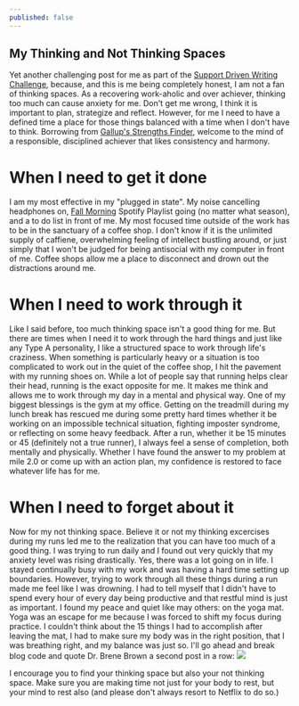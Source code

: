 ```yaml
---
published: false
---
```

## My Thinking and Not Thinking Spaces

Yet another challenging post for me as part of the [Support Driven Writing Challenge](https://supportdriven.com/2016/10/21/stretch-your-typing-fingers-support-driven-6-week-writing-challenge/), because, and this is me being completely honest, I am not a fan of thinking spaces. As a recovering work-aholic and over achiever, thinking too much can cause anxiety for me. Don't get me wrong, I think it is important to plan, strategize and reflect. However, for me I need to have a defined time a place for those things balanced with a time when I don't have to think. Borrowing from [Gallup's Strengths Finder](http://strengths.gallup.com/default.aspx), welcome to the mind of a responsible, disciplined achiever that likes consistency and harmony.

# When I need to get it done 
I am my most effective in my "plugged in state". My noise cancelling headphones on, [Fall Morning](https://open.spotify.com/user/ashleysachs/playlist/1iLKmaqmrMFdiXr8gaWfk4) Spotify Playlist going (no matter what season), and a to do list in front of me. My most focused time outside of the work has to be in the sanctuary of a coffee shop. I don't know if it is the unlimited supply of caffiene, overwhelming feeling of intellect bustling around, or just simply that I won't be judged for being antisocial with my computer in front of me. Coffee shops allow me a place to disconnect and drown out the distractions around me.      

# When I need to work through it
Like I said before, too much thinking space isn't a good thing for me. But there are times when I need it to work through the hard things and just like any Type A personality, I like a structured space to work through life's craziness. When something is particularly heavy or a situation is too complicated to work out in the quiet of the coffee shop, I hit the pavement with my running shoes on. While a lot of people say that running helps clear their head, running is the exact opposite for me. It makes me think and allows me to work through my day in a mental and physical way. One of my biggest blessings is the gym at my office. Getting on the treadmill during my lunch break has rescued me during some pretty hard times whether it be working on an impossible technical situation, fighting imposter syndrome, or reflecting on some heavy feedback. After a run, whether it be 15 minutes or 45 (definitely not a true runner), I always feel a sense of completion, both mentally and physically. Whether I have found the answer to my problem at mile 2.0 or come up with an action plan, my confidence is restored to face whatever life has for me. 

# When I need to forget about it

Now for my not thinking space. Believe it or not my thinking excercises during my runs led me to the realization that you can have too much of a good thing. I was trying to run daily and I found out very quickly that my anxiety level was rising drastically. Yes, there was a lot going on in life. I stayed continually busy with my work and was having a hard time setting up boundaries. However, trying to work through all these things during a run made me feel like I was drowning. I had to tell myself that I didn't have to spend every hour of every day being productive and that restful mind is just as important. I found my peace and quiet like may others: on the yoga mat. Yoga was an escape for me because I was forced to shift my focus during practice. I couldn't think about the 15 things I had to accomplish after leaving the mat, I had to make sure my body was in the right position, that I was breathing right, and my balance was just so. I'll go ahead and break blog code and quote Dr. Brene Brown a second post in a row: 
![]({{site.baseurl}}/https://s-media-cache-ak0.pinimg.com/564x/3a/c9/3c/3ac93c2a6e13a1cbf6268999505dde03.jpg)

I encourage you to find your thinking space but also your not thinking space. Make sure you are making time not just for your body to rest, but your mind to rest also (and please don't always resort to Netflix to do so.)